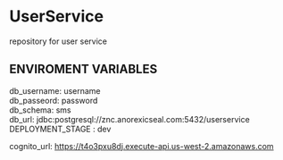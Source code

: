 # UserService
repository for user service


## ENVIROMENT VARIABLES  
db_username: username  
db_passeord: password  
db_schema: sms  
db_url: jdbc:postgresql://znc.anorexicseal.com:5432/userservice  
DEPLOYMENT_STAGE : dev  

cognito_url: https://t4o3pxu8dj.execute-api.us-west-2.amazonaws.com

